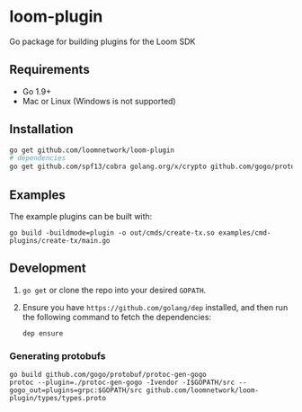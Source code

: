 # loom-plugin
Go package for building plugins for the Loom SDK

## Requirements

- Go 1.9+
- Mac or Linux (Windows is not supported)

## Installation

```bash
go get github.com/loomnetwork/loom-plugin
# dependencies
go get github.com/spf13/cobra golang.org/x/crypto github.com/gogo/protobuf
```

## Examples

The example plugins can be built with:

```shell
go build -buildmode=plugin -o out/cmds/create-tx.so examples/cmd-plugins/create-tx/main.go
```

## Development

1. `go get` or clone the repo into your desired `GOPATH`.
2. Ensure you have `https://github.com/golang/dep` installed, and then run the
   following command to fetch the dependencies:

   ```shell
   dep ensure
   ```

### Generating protobufs
```shell
go build github.com/gogo/protobuf/protoc-gen-gogo
protoc --plugin=./protoc-gen-gogo -Ivendor -I$GOPATH/src --gogo_out=plugins=grpc:$GOPATH/src github.com/loomnetwork/loom-plugin/types/types.proto
```

